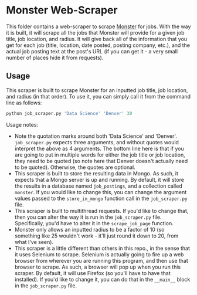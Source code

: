 # Monster Web-Scraper

This folder contains a web-scraper to scrape [Monster](http://www.monster.com/) for jobs. With the way it is built, it will scrape all the jobs that Monster will provide for a given job title, job location, and radius. It will give back all of the information that you get for each job (title, location, date posted, posting company, etc.), and the actual job posting text at the post's URL (if you can get it - a very small number of places hide it from requests).  

## Usage 

This scraper is built to scrape Monster for an inputted job title, job location, and radius (in that order). To use it, you can simply call it from the command line as follows: 

```python 
python job_scraper.py 'Data Science' 'Denver' 30
```

Usage notes: 

* Note the quotation marks around both 'Data Science' and 'Denver'. `job_scraper.py` expects three arguments, and without quotes would interpret the above as 4 arguments. The bottom line here is that if you are going to put in multiple words for either the job title or job location, they need to be quoted (so note here that Denver doesn't actually need to be quoted). Otherwise, the quotes are optional. 
* This scraper is built to store the resulting data in Mongo. As such, it expects that a Mongo server is up and running. By default, it will store the results in a database named `job_postings`, and a collection called `monster`. If you would like to change this, you can change the argument values passed to the `store_in_mongo` function call in the `job_scraper.py` file.  
* This scraper is built to multithread requests. If you'd like to change that, then you can alter the way it is run in the `job_scraper.py` file. Specifically, you'd have to alter it in the `scrape_job_page` function. 
* Monster only allows an inputted radius to be a factor of 10 (so something like 25 wouldn't work - it'll just round it down to 20, from what I've seen). 
* This scraper is a little different than others in this repo., in the sense that it uses Selenium to scrape. Selenium is actually going to fire up a web browser from wherever you are running this program, and then use that browser to scrape. As such, a browser will pop up when you run this scraper. By default, it will use Firefox (so you'll have to have that installed). If you'd like to change it, you can do that in the `__main__` block in the `job_scraper.py` file.  
